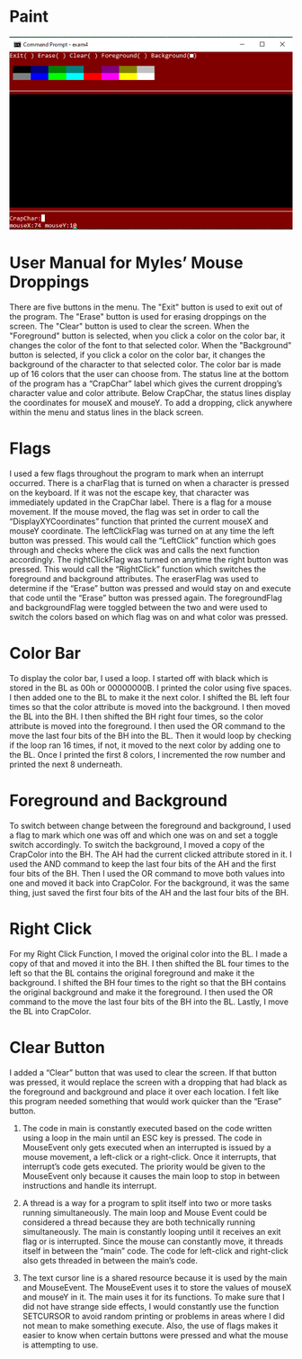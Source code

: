 # Paint

![Paint Program Screenshot](https://github.com/mylescruz/Paint/blob/main/Paint/Documents/PAINT_SCREENSHOT.png)
# User Manual for Myles’ Mouse Droppings
There are five buttons in the menu. The "Exit" button is used to exit out of the program. The "Erase" button is used for erasing droppings on the screen. The "Clear" button is used to clear the screen. When the "Foreground" button is selected, when you click a color on the color bar, it changes the color of the font to that selected color. When the "Background" button is selected, if you click a color on the color bar, it changes the background of the character to that selected color. The color bar is made up of 16 colors that the user can choose from. The status line at the bottom of the program has a “CrapChar” label which gives the current dropping’s character value and color attribute. Below CrapChar, the status lines display the coordinates for mouseX and mouseY.  To add a dropping, click anywhere within the menu and status lines in the black screen.

# Flags
I used a few flags throughout the program to mark when an interrupt occurred. There is a charFlag that is turned on when a character is pressed on the keyboard. If it was not the escape key, that character was immediately updated in the CrapChar label. There is a flag for a mouse movement. If the mouse moved, the flag was set in order to call the “DisplayXYCoordinates” function that printed the current mouseX and mouseY coordinate. The leftClickFlag was turned on at any time the left button was pressed. This would call the “LeftClick” function which goes through and checks where the click was and calls the next function accordingly. The rightClickFlag was turned on anytime the right button was pressed. This would call the “RightClick” function which switches the foreground and background attributes. The eraserFlag was used to determine if the “Erase” button was pressed and would stay on and execute that code until the “Erase” button was pressed again. The foregroundFlag and backgroundFlag were toggled between the two and were used to switch the colors based on which flag was on and what color was pressed.

# Color Bar
To display the color bar, I used a loop. I started off with black which is stored in the BL as 00h or 00000000B. I printed the color using five spaces. I then added one to the BL to make it the next color. I shifted the BL left four times so that the color attribute is moved into the background. I then moved the BL into the BH. I then shifted the BH right four times, so the color attribute is moved into the foreground. I then used the OR command to the move the last four bits of the BH into the BL. Then it would loop by checking if the loop ran 16 times, if not, it moved to the next color by adding one to the BL. Once I printed the first 8 colors, I incremented the row number and printed the next 8 underneath.

# Foreground and Background
To switch between change between the foreground and background, I used a flag to mark which one was off and which one was on and set a toggle switch accordingly. To switch the background, I moved a copy of the CrapColor into the BH. The AH had the current clicked attribute stored in it. I used the AND command to keep the last four bits of the AH and the first four bits of the BH. Then I used the OR command to move both values into one and moved it back into CrapColor. For the background, it was the same thing, just saved the first four bits of the AH and the last four bits of the BH.

# Right Click
For my Right Click Function, I moved the original color into the BL. I made a copy of that and moved it into the BH. I then shifted the BL four times to the left so that the BL contains the original foreground and make it the background. I shifted the BH four times to the right so that the BH contains the original background and make it the foreground. I then used the OR command to the move the last four bits of the BH into the BL. Lastly, I move the BL into CrapColor.

# Clear Button
I added a “Clear” button that was used to clear the screen. If that button was pressed, it would replace the screen with a dropping that had black as the foreground and background and place it over each location. I felt like this program needed something that would work quicker than the “Erase” button.

1. The code in main is constantly executed based on the code written using a loop in the main until an ESC key is pressed. The code in MouseEvent only gets executed when an interrupted is issued by a mouse movement, a left-click or a right-click. Once it interrupts, that interrupt’s code gets executed. The priority would be given to the MouseEvent only because it causes the main loop to stop in between instructions and handle its interrupt.

2. A thread is a way for a program to split itself into two or more tasks running simultaneously. The main loop and Mouse Event could be considered a thread because they are both technically running simultaneously. The main is constantly looping until it receives an exit flag or is interrupted. Since the mouse can constantly move, it threads itself in between the “main” code. The code for left-click and right-click also gets threaded in between the main’s code.

3. The text cursor line is a shared resource because it is used by the main and MouseEvent. The MouseEvent uses it to store the values of mouseX and mouseY in it. The main uses it for its functions. To make sure that I did not have strange side effects, I would constantly use the function SETCURSOR to avoid random printing or problems in areas where I did not mean to make something execute. Also, the use of flags makes it easier to know when certain buttons were pressed and what the mouse is attempting to use.
